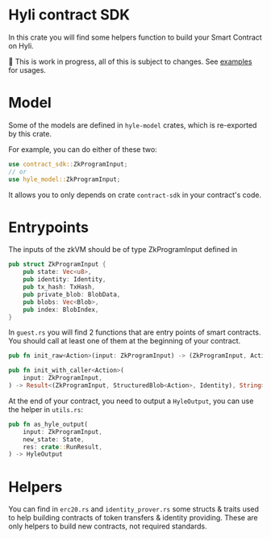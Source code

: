 # Hyli contract SDK

In this crate you will find some helpers function to build your Smart Contract on Hyli.

🚧 This is work in progress, all of this is subject to changes. See [examples](https://github.com/hyli-org/examples) for usages.

# Model

Some of the models are defined in `hyle-model` crates, which is re-exported by this crate.

For example, you can do either of these two:

```rust
use contract_sdk::ZkProgramInput;
// or
use hyle_model::ZkProgramInput;
```

It allows you to only depends on crate `contract-sdk` in your contract's code.

# Entrypoints

The inputs of the zkVM should be of type ZkProgramInput defined in

```rust
pub struct ZkProgramInput {
    pub state: Vec<u8>,
    pub identity: Identity,
    pub tx_hash: TxHash,
    pub private_blob: BlobData,
    pub blobs: Vec<Blob>,
    pub index: BlobIndex,
}
```

In `guest.rs` you will find 2 functions that are entry points of smart contracts. You should call at least one of them at the beginning of your contract.

```rust
pub fn init_raw<Action>(input: ZkProgramInput) -> (ZkProgramInput, Action)

pub fn init_with_caller<Action>(
    input: ZkProgramInput,
) -> Result<(ZkProgramInput, StructuredBlob<Action>, Identity), String>
```

At the end of your contract, you need to output a `HyleOutput`, you can use the helper in `utils.rs`:

```rust
pub fn as_hyle_output(
    input: ZkProgramInput,
    new_state: State,
    res: crate::RunResult,
) -> HyleOutput
```

# Helpers

You can find in `erc20.rs` and `identity_prover.rs` some structs & traits used to help building contracts of token transfers & identity providing.
These are only helpers to build new contracts, not required standards.
